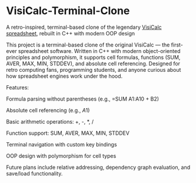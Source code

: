 # VisiCalc-Terminal-Clone
A retro-inspired, terminal-based clone of the legendary [VisiCalc spreadsheet](https://www.pcjs.org/software/pcx86/app/other/visicalc/1981), rebuilt in C++ with modern OOP design

This project is a terminal-based clone of the original VisiCalc — the first-ever spreadsheet software.
Written in C++ with modern object-oriented principles and polymorphism, it supports cell formulas, functions (SUM, AVER, MAX, MIN, STDDEV), and absolute cell referencing.
Designed for retro computing fans, programming students, and anyone curious about how spreadsheet engines work under the hood.

Features:

Formula parsing without parentheses (e.g., =SUM A1:A10 + B2)

Absolute cell referencing (e.g., $A$1)

Basic arithmetic operations: +, -, *, /

Function support: SUM, AVER, MAX, MIN, STDDEV

Terminal navigation with custom key bindings

OOP design with polymorphism for cell types

Future plans include relative addressing, dependency graph evaluation, and save/load functionality.
